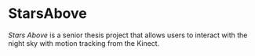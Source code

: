 # StarsAbove
_Stars Above_ is a senior thesis project that allows users to interact with the night sky with motion tracking from the Kinect.
